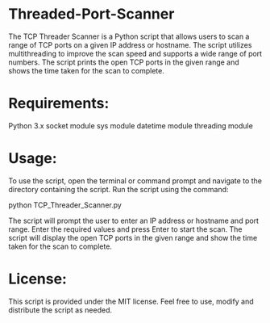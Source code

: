 # Threaded-Port-Scanner

The TCP Threader Scanner is a Python script that allows users to scan a range of TCP ports on a given IP address or hostname. The script utilizes multithreading to improve the scan speed and supports a wide range of port numbers. The script prints the open TCP ports in the given range and shows the time taken for the scan to complete.

# Requirements:

Python 3.x
socket module
sys module
datetime module
threading module

# Usage:

To use the script, open the terminal or command prompt and navigate to the directory containing the script. Run the script using the command:

python TCP_Threader_Scanner.py

The script will prompt the user to enter an IP address or hostname and port range. Enter the required values and press Enter to start the scan. The script will display the open TCP ports in the given range and show the time taken for the scan to complete.

# License:

This script is provided under the MIT license. Feel free to use, modify and distribute the script as needed.
